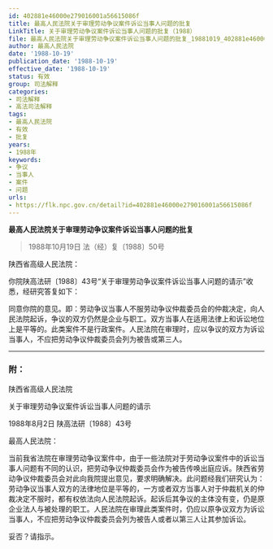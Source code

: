 ```yaml
---
id: 402881e46000e279016001a56615086f
title: 最高人民法院关于审理劳动争议案件诉讼当事人问题的批复
LinkTitle: 关于审理劳动争议案件诉讼当事人问题的批复（1988）
file: 最高人民法院关于审理劳动争议案件诉讼当事人问题的批复_19881019_402881e46000e279016001a56615086f.docx
author: 最高人民法院
date: '1988-10-19'
publication_date: '1988-10-19'
effective_date: '1988-10-19'
status: 有效
group: 司法解释
categories:
- 司法解释
- 高法司法解释
tags:
- 最高人民法院
- 有效
- 批复
years:
- 1988年
keywords:
- 争议
- 当事人
- 案件
- 问题
urls:
- https://flk.npc.gov.cn/detail?id=402881e46000e279016001a56615086f
---
```


**最高人民法院关于审理劳动争议案件诉讼当事人问题的批复**

> 1988年10月19日 法（经）复〔1988〕50号

陕西省高级人民法院：

你院陕高法研〔1988〕43号“关于审理劳动争议案件诉讼当事人问题的请示”收悉，经研究答复如下：

同意你院的意见。即：劳动争议当事人不服劳动争议仲裁委员会的仲裁决定，向人民法院起诉，争议的双方仍然是企业与职工。双方当事人在适用法律上和诉讼地位上是平等的。此类案件不是行政案件。人民法院在审理时，应以争议的双方为诉讼当事人，不应把劳动争议仲裁委员会列为被告或第三人。

---

### 附：

陕西省高级人民法院

关于审理劳动争议案件诉讼当事人问题的请示

1988年8月2日 陕高法研〔1988〕43号

最高人民法院：

当前我省法院在审理劳动争议案件中，由于一些法院对于劳动争议案件中的诉讼当事人问题有不同的认识，把劳动争议仲裁委员会作为被告传唤出庭应诉。陕西省劳动争议仲裁委员会对此向我院提出意见，要求明确解决。此问题经我们研究认为：劳动争议当事人双方的法律地位是平等的，一方或者双方当事人对于仲裁机关的仲裁决定不服时，都有权依法向人民法院起诉。起诉后其争议的主体没有变，仍是原企业法人与被处理的职工。人民法院在审理此类案件时，仍应以原争议双方为诉讼当事人，不应把劳动争议仲裁委员会列为被告人或者以第三人让其参加诉讼。

妥否？请指示。
